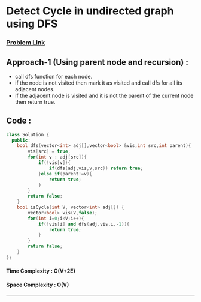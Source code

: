 # Detect Cycle in undirected graph using DFS
### [Problem Link](https://practice.geeksforgeeks.org/problems/detect-cycle-in-an-undirected-graph/1)

## Approach-1 (Using parent node and recursion) : 
* call dfs function for each node.
* if the node is not visited then mark it as visited and call dfs for all its adjacent nodes.
* if the adjacent node is visited and it is not the parent of the current node then return true.

## Code : 
```cpp
class Solution {
  public:
    bool dfs(vector<int> adj[],vector<bool> &vis,int src,int parent){
        vis[src] = true;
        for(int v : adj[src]){
            if(!vis[v]){
                if(dfs(adj,vis,v,src)) return true;
            }else if(parent!=v){
                return true;
            }
        }
        return false;
    }
    bool isCycle(int V, vector<int> adj[]) {
        vector<bool> vis(V,false);
        for(int i=0;i<V;i++){
            if(!vis[i] and dfs(adj,vis,i,-1)){
                return true;
            }
        }
        return false;
    }
};

```

#### Time Complexity : O(V+2E)
#### Space Complexity : O(V)

---